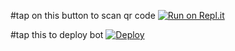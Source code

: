#tap on this button to scan qr code
[![Run on Repl.it](https://repl.it/badge/github/quiec/whatsAlfa)](https://replit.com/@kavishkaya/lusifarqr)


#tap this to deploy bot
[![Deploy](https://www.herokucdn.com/deploy/button.svg)](https://heroku.com/deploy?template=https://github.com/kavishkaya/kaviyaahbot)
     </div>
